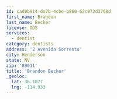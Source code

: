 ```yaml
---
id: cad0b914-da7b-4cbe-b860-62c972d3768d
first_name: Brandon
last_name: Becker
license: DDS
services:
  - dentist
category: dentists
address: '2 Avenida Sorrento'
city: Henderson
state: NV
zip: '89011'
title: 'Brandon Becker'
_geoloc:
  lat: 36.1077
  lng: -114.933
---
```

